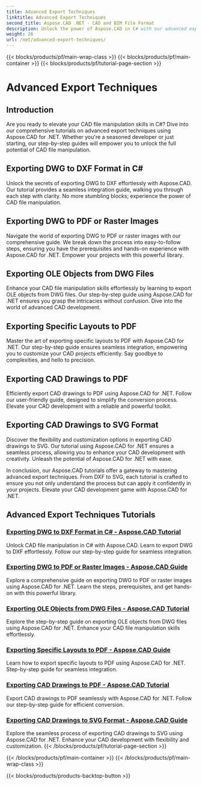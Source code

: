 ```yaml
---
title: Advanced Export Techniques
linktitle: Advanced Export Techniques
second_title: Aspose.CAD .NET - CAD and BIM File Format
description: Unlock the power of Aspose.CAD in C# with our advanced export techniques tutorials. Effortlessly export DWG to DXF, PDF, raster images, OLE objects, and more.
weight: 26
url: /net/advanced-export-techniques/
---
```


{{< blocks/products/pf/main-wrap-class >}}
{{< blocks/products/pf/main-container >}}
{{< blocks/products/pf/tutorial-page-section >}}

# Advanced Export Techniques


## Introduction

Are you ready to elevate your CAD file manipulation skills in C#? Dive into our comprehensive tutorials on advanced export techniques using Aspose.CAD for .NET. Whether you're a seasoned developer or just starting, our step-by-step guides will empower you to unlock the full potential of CAD file manipulation.

## Exporting DWG to DXF Format in C#

Unlock the secrets of exporting DWG to DXF effortlessly with Aspose.CAD. Our tutorial provides a seamless integration guide, walking you through each step with clarity. No more stumbling blocks; experience the power of CAD file manipulation.

## Exporting DWG to PDF or Raster Images

Navigate the world of exporting DWG to PDF or raster images with our comprehensive guide. We break down the process into easy-to-follow steps, ensuring you have the prerequisites and hands-on experience with Aspose.CAD for .NET. Empower your projects with this powerful library.

## Exporting OLE Objects from DWG Files

Enhance your CAD file manipulation skills effortlessly by learning to export OLE objects from DWG files. Our step-by-step guide using Aspose.CAD for .NET ensures you grasp the intricacies without confusion. Dive into the world of advanced CAD development.

## Exporting Specific Layouts to PDF

Master the art of exporting specific layouts to PDF with Aspose.CAD for .NET. Our step-by-step guide ensures seamless integration, empowering you to customize your CAD projects efficiently. Say goodbye to complexities, and hello to precision.

## Exporting CAD Drawings to PDF

Efficiently export CAD drawings to PDF using Aspose.CAD for .NET. Follow our user-friendly guide, designed to simplify the conversion process. Elevate your CAD development with a reliable and powerful toolkit.

## Exporting CAD Drawings to SVG Format

Discover the flexibility and customization options in exporting CAD drawings to SVG. Our tutorial using Aspose.CAD for .NET ensures a seamless process, allowing you to enhance your CAD development with creativity. Unleash the potential of Aspose.CAD for .NET with ease.

In conclusion, our Aspose.CAD tutorials offer a gateway to mastering advanced export techniques. From DXF to SVG, each tutorial is crafted to ensure you not only understand the process but can apply it confidently in your projects. Elevate your CAD development game with Aspose.CAD for .NET.
## Advanced Export Techniques Tutorials
### [Exporting DWG to DXF Format in C# - Aspose.CAD Tutorial](./exporting-dwg-to-dxf/)
Unlock CAD file manipulation in C# with Aspose.CAD. Learn to export DWG to DXF effortlessly. Follow our step-by-step guide for seamless integration.
### [Exporting DWG to PDF or Raster Images - Aspose.CAD Guide](./exporting-dwg-to-pdf-or-raster-images/)
Explore a comprehensive guide on exporting DWG to PDF or raster images using Aspose.CAD for .NET. Learn the steps, prerequisites, and get hands-on with this powerful library.
### [Exporting OLE Objects from DWG Files - Aspose.CAD Tutorial](./exporting-ole-objects-from-dwg/)
Explore the step-by-step guide on exporting OLE objects from DWG files using Aspose.CAD for .NET. Enhance your CAD file manipulation skills effortlessly.
### [Exporting Specific Layouts to PDF - Aspose.CAD Guide](./exporting-specific-layouts-to-pdf/)
Learn how to export specific layouts to PDF using Aspose.CAD for .NET. Step-by-step guide for seamless integration.
### [Exporting CAD Drawings to PDF - Aspose.CAD Tutorial](./exporting-cad-drawings-to-pdf/)
Export CAD drawings to PDF seamlessly with Aspose.CAD for .NET. Follow our step-by-step guide for efficient conversion.
### [Exporting CAD Drawings to SVG Format - Aspose.CAD Guide](./exporting-cad-drawings-to-svg/)
Explore the seamless process of exporting CAD drawings to SVG using Aspose.CAD for .NET. Enhance your CAD development with flexibility and customization.
{{< /blocks/products/pf/tutorial-page-section >}}

{{< /blocks/products/pf/main-container >}}
{{< /blocks/products/pf/main-wrap-class >}}

{{< blocks/products/products-backtop-button >}}
